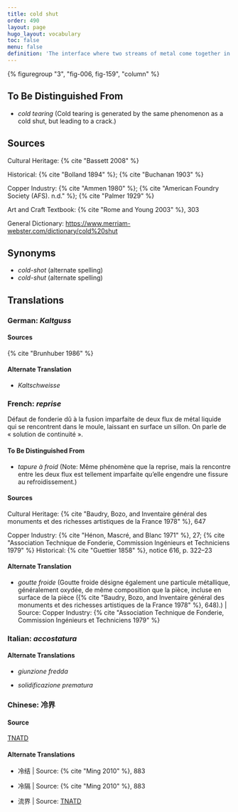 ```yaml
---
title: cold shut
order: 490
layout: page
hugo_layout: vocabulary
toc: false
menu: false
definition: 'The interface where two streams of metal come together in the mold but do not fuse properly, often due to premature cooling of the metal in the mold. A cold shut may also describe a hole or void in a cast caused by premature cooling ({Rome and Young 2003}, 303). The cooled metal edges will be rounded in profile.'
---
```


{% figuregroup "3", "fig-006, fig-159", "column" %}

## To Be Distinguished From

- *cold tearing* (Cold tearing is generated by the same phenomenon as a cold shut, but leading to a crack.)

## Sources

Cultural Heritage: {% cite "Bassett 2008" %}

Historical: {% cite "Bolland 1894" %}; {% cite "Buchanan 1903" %}

Copper Industry: {% cite "Ammen 1980" %}; {% cite "American Foundry Society (AFS). n.d." %}; {% cite "Palmer 1929" %}

Art and Craft Textbook: {% cite "Rome and Young 2003" %}, 303

General Dictionary: <https://www.merriam-webster.com/dictionary/cold%20shut>

## Synonyms

- *cold-shot* (alternate spelling)
- *cold-shut* (alternate spelling)

## Translations

<div class="accordion">

### **German**: *Kaltguss*

#### Sources

{% cite "Brunhuber 1986" %}

#### Alternate Translation

- *Kaltschweisse*

### **French**: *reprise*

Défaut de fonderie dû à la fusion imparfaite de deux flux de métal liquide qui se rencontrent dans le moule, laissant en surface un sillon. On parle de « solution de continuité ».

#### To Be Distinguished From

- *tapure à froid* (Note: Même phénomène que la reprise, mais la rencontre entre les deux flux est tellement imparfaite qu’elle engendre une fissure au refroidissement.)

#### Sources

Cultural Heritage: {% cite "Baudry, Bozo, and Inventaire général des monuments et des richesses artistiques de la France 1978" %}, 647

Copper Industry: {% cite "Hénon, Mascré, and Blanc 1971" %}, 27; {% cite "Association Technique de Fonderie, Commission Ingénieurs et Techniciens 1979" %}
Historical: {% cite "Guettier 1858" %}, notice 616, p. 322–23

#### Alternate Translation

- *goutte froide* (Goutte froide désigne également une particule métallique, généralement oxydée, de même composition que la pièce, incluse en surface de la pièce ({% cite "Baudry, Bozo, and Inventaire général des monuments et des richesses artistiques de la France 1978" %}, 648).) | Source: Copper Industry: {% cite "Association Technique de Fonderie, Commission Ingénieurs et Techniciens 1979" %}

### **Italian**: *accostatura*

#### Alternate Translations

- *giunzione fredda*

- *solidificazione prematura*

### **Chinese**: 冷界

#### Source

[TNATD](http://terms.naer.edu.tw/detail/627912/?index=1)

#### Alternate Translations

- 冷结 | Source: {% cite "Ming 2010" %}, 883

- 冷隔 | Source: {% cite "Ming 2010" %}, 883

- 流界 | Source: [TNATD](http://terms.naer.edu.tw/detail/627912/?index=1)

</div>
